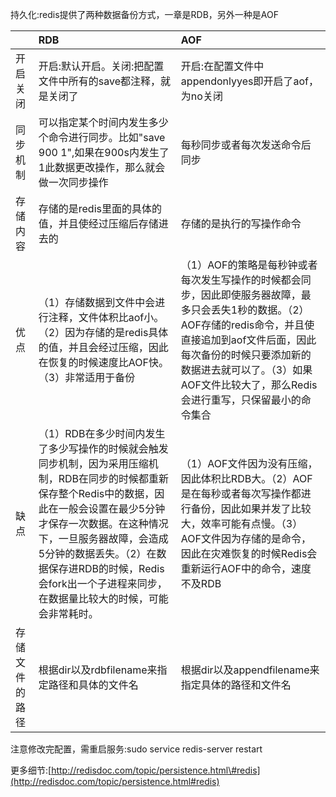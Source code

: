 持久化:redis提供了两种数据备份方式，一章是RDB，另外一种是AOF

|  | RDB | AOF |
| :--- | :--- | :--- |
| 开启关闭 | 开启:默认开启。关闭:把配置文件中所有的save都注释，就是关闭了 | 开启:在配置文件中appendonlyyes即开启了aof，为no关闭 |
| 同步机制 | 可以指定某个时间内发生多少个命令进行同步。比如"save 900 1",如果在900s内发生了1此数据更改操作，那么就会做一次同步操作 | 每秒同步或者每次发送命令后同步 |
| 存储内容 | 存储的是redis里面的具体的值，并且使经过压缩后存储进去的 | 存储的是执行的写操作命令 |
| 优点 | （1）存储数据到文件中会进行注释，文件体积比aof小。（2）因为存储的是redis具体的值，并且会经过压缩，因此在恢复的时候速度比AOF快。（3）非常适用于备份 | （1）AOF的策略是每秒钟或者每次发生写操作的时候都会同步，因此即使服务器故障，最多只会丢失1秒的数据。（2）AOF存储的redis命令，并且使直接追加到aof文件后面，因此每次备份的时候只要添加新的数据进去就可以了。（3）如果AOF文件比较大了，那么Redis会进行重写，只保留最小的命令集合 |
| 缺点 | （1）RDB在多少时间内发生了多少写操作的时候就会触发同步机制，因为采用压缩机制，RDB在同步的时候都重新保存整个Redis中的数据，因此在一般会设置在最少5分钟才保存一次数据。在这种情况下，一旦服务器故障，会造成5分钟的数据丢失。（2）在数据保存进RDB的时候，Redis会fork出一个子进程来同步，在数据量比较大的时候，可能会非常耗时。 | （1）AOF文件因为没有压缩，因此体积比RDB大。（2）AOF是在每秒或者每次写操作都进行备份，因此如果并发了比较大，效率可能有点慢。（3）AOF文件因为存储的是命令，因此在灾难恢复的时候Redis会重新运行AOF中的命令，速度不及RDB |
| 存储文件的路径 | 根据dir以及rdbfilename来指定路径和具体的文件名 | 根据dir以及appendfilename来指定具体的路径和文件名 |

注意修改完配置，需重启服务:sudo service redis-server restart

更多细节:[http://redisdoc.com/topic/persistence.html\#redis](http://redisdoc.com/topic/persistence.html#redis)

